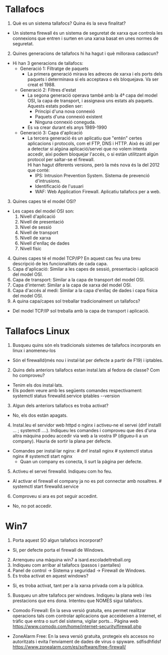 # Tallafocs
1. Què es un sistema tallafocs? Quina és la seva finalitat?
  * Un sistema firewall és un sistema de seguretat de xarxa que controla les connexions que entren i surten en una xarxa basat en unes normes de seguretat.
2. Quines generacions de tallafocs hi ha hagut i què millorava cadascun?
  * Hi han 3 generacions de tallafocs:
    * Generació 1: Filtratge de paquets
      * La primera generació mirava les adreces de xarxa i els ports dels paquets i determinava si els acceptava o els bloquejava. Va ser creat el 1988.
    * Generació 2: Filtres d'estat
      * La segona generació operava també amb la 4ª capa del model OSI, la capa de transport, i assignava uns estats als paquets. Aquests estats podien ser:
        * Principi d'una nova connexió
        * Paquets d'una connexió existent
        * Ninguna connexió coneguda.
      * Es va crear durant els anys 1989-1990
    * Generació 3: Capa d'aplicació
      * La tercera generació és un aplicatiu que "entén" certes aplicacions i protocols, com el FTP, DNS i HTTP. Això és útil per a detectar si algúna aplicació/servei que no volem intenta accedir, aixi podem bloquejar l'accés, o si estàn utilitzant algún protocol per saltar-se el firewall.  
      Hi han hagut diferents versions, però la més nova és la del 2012 que conté:
        * IPS: Intrusion Prevention System. Sistema de prevenció d'intrusions.
        * Identificació de l'usuari
        * WAF: Web Application Firewall. Aplicatiu tallafocs per a web.
3. Quines capes té el model OSI?
  * Les capes del model OSI son:
    1. Nivell d'aplicació
    2. Nivell de presentació
    3. Nivel de sessió
    4. Nivell de transport
    5. Nivell de xarxa
    6. Nivell d'enllaç de dades
    7. Nivell físic
4. Quines capes té el model TCP/IP? En aquest cas feu una breu descripció de les funcionalitats de cada capa.
  1. Capa d'aplicació: Similar a les capes de sessió, presentacío i aplicació del model OSI.
  2. Capa de transport: Similar a la capa de transport del model OSI.
  3. Capa d'internet: Similar a la capa de xarxa del model OSI.
  4. Capa d'accés al medi: Similar a la capa d'enllaç de dades i capa física del model OSI.  
5. A quina capa/capes sol treballar tradicionalment un tallafocs?
  * Del model TCP/IP sol treballa amb la capa de transport i aplicació.

# Tallafocs Linux
1. Busqueu quins són els tradicionals sistemes de tallafocs incorporats en linux i anomeneu-los
  * Són el firewalld(més nou i instal·lat per defecte a partir de F19) i iptables.
2. Quins dels anteriors tallafocs estan instal.lats al fedora de classe? Com ho comproveu?
  * Tenim els dos instal·lats.
  * Els podem veure amb les següents comandes respectivament:
          systemctl status firewalld.service
          iptables --version
3. Algun dels anteriors tallafocs es troba activat?
  * No, els dos estàn apagats.
4. Instal.leu el servidor web httpd o nginx i activeu-ne el servei (dnf installl ...  ; systemctl ....). Indiqueu les comandes i comproveu que des d'una altra màquina podeu accedir via web a la vostra IP (digueu-li a un company). Hauria de sortir la plana per defecte.
  * Comandes per instal·lar nginx:
         # dnf install nginx
         # systemctl status nginx
         # systemctl start nginx
    * Quan un company es conecta, li surt la pàgina per defecte.
5. Activeu el servei firewalld. Indiqueu com ho feu.
  * Al activar el firewall el company ja no es pot connectar amb nosaltres.
         # systemctl start firewalld.service
6. Comproveu si ara es pot seguir accedint.
  * No, no pot accedir.

# Win7
1. Porta aquest SO algun tallafocs incorporat?
  * Si, per defecte porta el firewall de Windows.
2. Arrenqueu una màquina win7 a isard.escoladeltreball.org
3. Indiqueu com arribar al tallafocs (passos i pantalles)
  1. Panel de control -> Sistema y seguridad ->  Firewall de Windows.
4. Es troba activat en aquest windows?
  * Si, es troba activat, tant per a la xarxa privada com a la pública.
5. Busqueu un altre tallafocs per windows. Indiqueu la plana web i les prestacions que ens dona. Intenteu que NOMÉS sigui tallafocs.
 * Comodo Firewall: En la seva versió gratuita, ens permet realitzar operacions tals com controlar aplicacions que acceideixen a Internet, el tràfic que entra o surt del sistema, vigilar ports...
          Pàgina web https://www.comodo.com/home/internet-security/firewall.php


  * ZoneAlarm Free: En la seva versió gratuita, protegeix els accesos no autoritzats i evita l'enviament de dades de virus o spyware.
          sdfisdhfidsf
          https://www.zonealarm.com/es/software/free-firewall/
